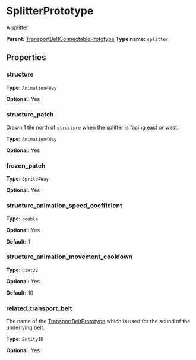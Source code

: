 # SplitterPrototype

A [splitter](https://wiki.factorio.com/Splitter).

**Parent:** [TransportBeltConnectablePrototype](TransportBeltConnectablePrototype.md)
**Type name:** `splitter`

## Properties

### structure

**Type:** `Animation4Way`

**Optional:** Yes

### structure_patch

Drawn 1 tile north of `structure` when the splitter is facing east or west.

**Type:** `Animation4Way`

**Optional:** Yes

### frozen_patch

**Type:** `Sprite4Way`

**Optional:** Yes

### structure_animation_speed_coefficient

**Type:** `double`

**Optional:** Yes

**Default:** 1

### structure_animation_movement_cooldown

**Type:** `uint32`

**Optional:** Yes

**Default:** 10

### related_transport_belt

The name of the [TransportBeltPrototype](prototype:TransportBeltPrototype) which is used for the sound of the underlying belt.

**Type:** `EntityID`

**Optional:** Yes

